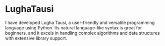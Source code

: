 # LughaTausi
I have developed Lugha Tausi, a user-friendly and versatile programming language using Python. Its natural language-like syntax is great for beginners, and it excels in handling complex algorithms and data structures with extensive library support. 
